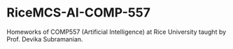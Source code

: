 # RiceMCS-AI-COMP-557
Homeworks of COMP557 (Artificial Intelligence) at Rice University taught by Prof. Devika Subramanian.

